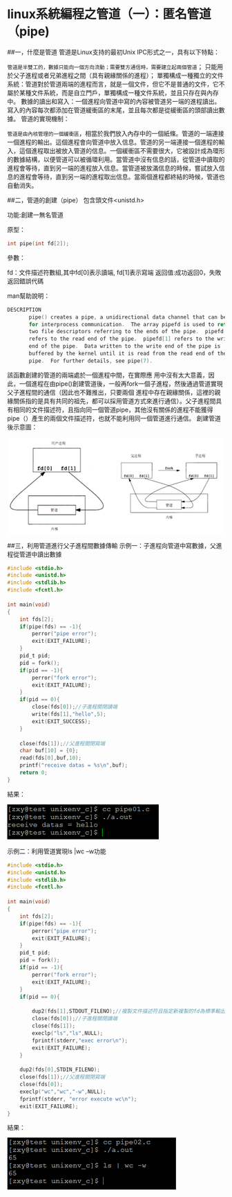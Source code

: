 # linux系統編程之管道（一）：匿名管道（pipe)


##一，什麼是管道
管道是Linux支持的最初Unix IPC形式之一，具有以下特點：

`管道是半雙工的，數據只能向一個方向流動；需要雙方通信時，需要建立起兩個管道`；
只能用於父子進程或者兄弟進程之間（具有親緣關係的進程）；
單獨構成一種獨立的文件系統：管道對於管道兩端的進程而言，就是一個文件，但它不是普通的文件，它不屬於某種文件系統，而是自立門戶，單獨構成一種文件系統，並且只存在與內存中。
數據的讀出和寫入：一個進程向管道中寫的內容被管道另一端的進程讀出。寫入的內容每次都添加在管道緩衝區的末尾，並且每次都是從緩衝區的頭部讀出數據。
管道的實現機制：

`管道是由內核管理的一個緩衝區`，相當於我們放入內存中的一個紙條。管道的一端連接一個進程的輸出。這個進程會向管道中放入信息。管道的另一端連接一個進程的輸入，這個進程取出被放入管道的信息。一個緩衝區不需要很大，它被設計成為環形的數據結構，以便管道可以被循環利用。當管道中沒有信息的話，從管道中讀取的進程會等待，直到另一端的進程放入信息。當管道被放滿信息的時候，嘗試放入信息的進程會等待，直到另一端的進程取出信息。當兩個進程都終結的時候，管道也自動消失。

##二，管道的創建（pipe）
包含頭文件<unistd.h>

功能:創建一無名管道

原型：

```c
int pipe(int fd[2]);
```

參數：

fd：文件描述符數組,其中fd[0]表示讀端, fd[1]表示寫端
返回值:成功返回0，失敗返回錯誤代碼

man幫助說明：

```c
DESCRIPTION       
       pipe() creates a pipe, a unidirectional data channel that can be used
       for interprocess communication.  The array pipefd is used to return
       two file descriptors referring to the ends of the pipe.  pipefd[0]
       refers to the read end of the pipe.  pipefd[1] refers to the write
       end of the pipe.  Data written to the write end of the pipe is
       buffered by the kernel until it is read from the read end of the
       pipe.  For further details, see pipe(7).

```


該函數創建的管道的兩端處於一個進程中間，在實際應 用中沒有太大意義，因此，一個進程在由pipe()創建管道後，一般再fork一個子進程，然後通過管道實現父子進程間的通信（因此也不難推出，只要兩個 進程中存在親緣關係，這裡的親緣關係指的是具有共同的祖先，都可以採用管道方式來進行通信）。父子進程間具有相同的文件描述符，且指向同一個管道pipe，其他沒有關係的進程不能獲得pipe（）產生的兩個文件描述符，也就不能利用同一個管道進行通信。
創建管道後示意圖：


![](./images/mickole/15215909-979f3be84c96439888a1c2c6bac9efb3.png)


##三，利用管道進行父子進程間數據傳輸
示例一：子進程向管道中寫數據，父進程從管道中讀出數據

```c
#include <stdio.h>
#include <unistd.h>
#include <stdlib.h>
#include <fcntl.h> 

int main(void)
{
    int fds[2];
    if(pipe(fds) == -1){
        perror("pipe error");
        exit(EXIT_FAILURE);
    }
    pid_t pid;
    pid = fork();
    if(pid == -1){
        perror("fork error");
        exit(EXIT_FAILURE);
    }
    if(pid == 0){
        close(fds[0]);//子進程關閉讀端
        write(fds[1],"hello",5);
        exit(EXIT_SUCCESS);
    }

    close(fds[1]);//父進程關閉寫端
    char buf[10] = {0};
    read(fds[0],buf,10);
    printf("receive datas = %s\n",buf);
    return 0;
}
```

結果：

![](./images/mickole/15215910-55f416b1ff3349ab83be0ca53c6fefe9.png)

示例二：利用管道實現ls |wc –w功能


```c
#include <stdio.h>
#include <unistd.h>
#include <stdlib.h>
#include <fcntl.h> 

int main(void)
{
    int fds[2];
    if(pipe(fds) == -1){
        perror("pipe error");
        exit(EXIT_FAILURE);
    }
    pid_t pid;
    pid = fork();
    if(pid == -1){
        perror("fork error");
        exit(EXIT_FAILURE);
    }
    if(pid == 0){
        
        dup2(fds[1],STDOUT_FILENO);//複製文件描述符且指定新複製的fd為標準輸出
        close(fds[0]);//子進程關閉讀端
        close(fds[1]);
        execlp("ls","ls",NULL);
        fprintf(stderr,"exec error\n");
        exit(EXIT_FAILURE);
    }

    dup2(fds[0],STDIN_FILENO);
    close(fds[1]);//父進程關閉寫端
    close(fds[0]);
    execlp("wc","wc","-w",NULL);
    fprintf(stderr, "error execute wc\n");
    exit(EXIT_FAILURE);
}
```

結果：

![](./images/mickole/15215911-c796a130100a41b182953ca4b5bc3135.png)